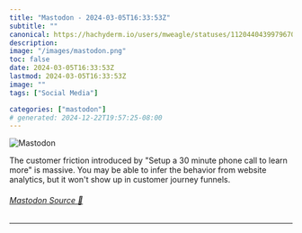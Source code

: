 ```yaml
---
title: "Mastodon - 2024-03-05T16:33:53Z"
subtitle: ""
canonical: https://hachyderm.io/users/mweagle/statuses/112044043997967008
description:
image: "/images/mastodon.png"
toc: false
date: 2024-03-05T16:33:53Z
lastmod: 2024-03-05T16:33:53Z
image: ""
tags: ["Social Media"]

categories: ["mastodon"]
# generated: 2024-12-22T19:57:25-08:00
---
```

![Mastodon](/images/mastodon.png)

<p>The customer friction introduced by &quot;Setup a 30 minute phone call to learn more&quot; is massive. You may be able to infer the behavior from website analytics, but it won&#39;t show up in customer journey funnels.</p>


###### [Mastodon Source 🐘](https://hachyderm.io/@mweagle/112044043997967008)

___
